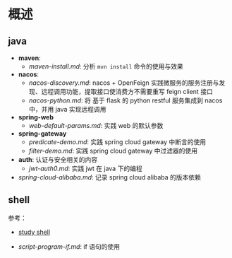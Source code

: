 # 概述

## java 

- **maven**:
    - *maven-install.md*: 分析 `mvn install` 命令的使用与效果
- **nacos**:
    - *nacos-discovery.md*: nacos + OpenFeign 实践微服务的服务注册与发现、远程调用功能，提取接口使消费方不需要重写 feign client 接口
    - *nacos-python.md*: 将 基于 flask 的 python restful 服务集成到 nacos 中，并用 java 实现远程调用
- **spring-web**
    - *web-default-params.md*: 实践 web 的默认参数
- **spring-gateway**
    - *predicate-demo.md*: 实践 spring cloud gateway 中断言的使用
    - *filter-demo.md*: 实践 spring cloud gateway 中过滤器的使用
- **auth**: 认证与安全相关的内容
    - *jwt-auth0.md*: 实践 jwt 在 java 下的编程
- *spring-cloud-alibaba.md*: 记录 spring cloud alibaba 的版本依赖

## shell

参考：

- [study shell](https://chu888chu888.gitbooks.io/shellstudy/content/chapter1.html)

- *script-program-if.md*: if 语句的使用

